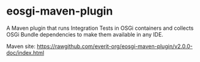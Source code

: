eosgi-maven-plugin
==================

A Maven plugin that runs Integration Tests in OSGi containers and collects OSGi Bundle dependencies to make them available in any IDE.

Maven site: https://rawgithub.com/everit-org/eosgi-maven-plugin/v2.0.0-doc/index.html
